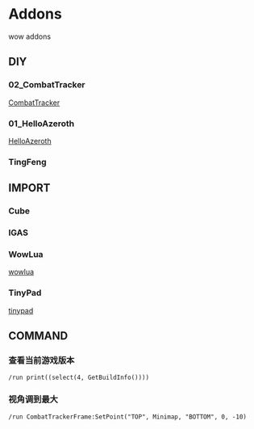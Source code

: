 # Addons
wow addons

## DIY


### 02_CombatTracker

[CombatTracker](./02_CombatTracker)

### 01_HelloAzeroth

[HelloAzeroth](./01_HelloAzeroth)

### TingFeng


## IMPORT

### Cube

### IGAS

### WowLua

[wowlua](./WowLua)

### TinyPad

[tinypad](./TinyPad)


## COMMAND

### 查看当前游戏版本
`/run print((select(4, GetBuildInfo())))`

### 视角调到最大
`/run CombatTrackerFrame:SetPoint("TOP", Minimap, "BOTTOM", 0, -10)`